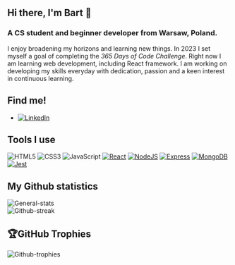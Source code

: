## Hi there, I'm Bart 👋

### A CS student and beginner developer from Warsaw, Poland.

I enjoy broadening my horizons and learning new things. In 2023 I set myself a goal of completing the <i>365 Days of Code Challenge</i>. Right now I am learning web development, including React framework. I am working on developing my skills everyday with dedication, passion and a keen interest in continuous learning. 

## Find me!
* [![LinkedIn][LinkedIn]][LinkedIn-url]

## Tools I use
![HTML5][HTML5]
![CSS3][CSS3]
![JavaScript][JavaScript]
[![React][React.js]][React-url]
[![NodeJS][Node.js]][Node-url]
[![Express][Express.js]][Express-url]
[![MongoDB][MongoDB.com]][MongoDB-url]
[![Jest][Jest.js]][Jest-url]

## My Github statistics

![General-stats][General-stats-url]<br/>
![Github-streak][Github-streak-url]<br/>

## 🏆GitHub Trophies
![Github-trophies][Github-trophies-url]

<!-- MARKDOWN LINKS & IMAGES -->
[HTML5]: https://img.shields.io/badge/HTML5-E34F26?style=for-the-badge&logo=html5&logoColor=white
[CSS3]: https://img.shields.io/badge/CSS3-1572B6?style=for-the-badge&logo=css3&logoColor=white
[JavaScript]: https://img.shields.io/badge/JavaScript-F7DF1E?style=for-the-badge&logo=javascript&logoColor=black
[LinkedIn]: https://img.shields.io/badge/-linkedin-0073B1?style=for-the-badge&logo=linkedin
[LinkedIn-url]: https://www.linkedin.com/in/bartokot/
[Resume]: https://img.shields.io/badge/Resume-332B40?style=for-the-badge
[Resume-url]: https://resume.io/r/wlgicSmFY
[React.js]: https://img.shields.io/badge/React-20232A?style=for-the-badge&logo=react&logoColor=61DAFB
[React-url]: https://reactjs.org/
[MongoDB.com]: https://img.shields.io/badge/MongoDB-00684A?style=for-the-badge&logo=mongodb&logoColor=00ED64
[MongoDB-url]: https://www.mongodb.com/
[Express.js]: https://img.shields.io/badge/Express-FFFFFF?style=for-the-badge&logo=express&logoColor=353535
[Express-url]: https://expressjs.com/
[Node.js]: https://img.shields.io/badge/NodeJS-303030?style=for-the-badge&logo=nodedotjs&logoColor=68A063
[Node-url]: https://nodejs.org/en/
[Jest.js]: https://img.shields.io/badge/Jest-EEC5B9?style=for-the-badge&logo=jest&logoColor=C63D14
[Jest-url]: https://jestjs.io/
[General-stats-url]: https://github-readme-stats.vercel.app/api?username=xPolydeuces&theme=tokyonight&hide_border=false
[Github-streak-url]: https://github-readme-streak-stats.herokuapp.com/?user=xPolydeuces&theme=tokyonight&hide_border=false
[Github-trophies-url]: https://github-profile-trophy.vercel.app/?username=xPolydeuces&theme=tokyonight&no-frame=false&no-bg=false&margin-w=4
